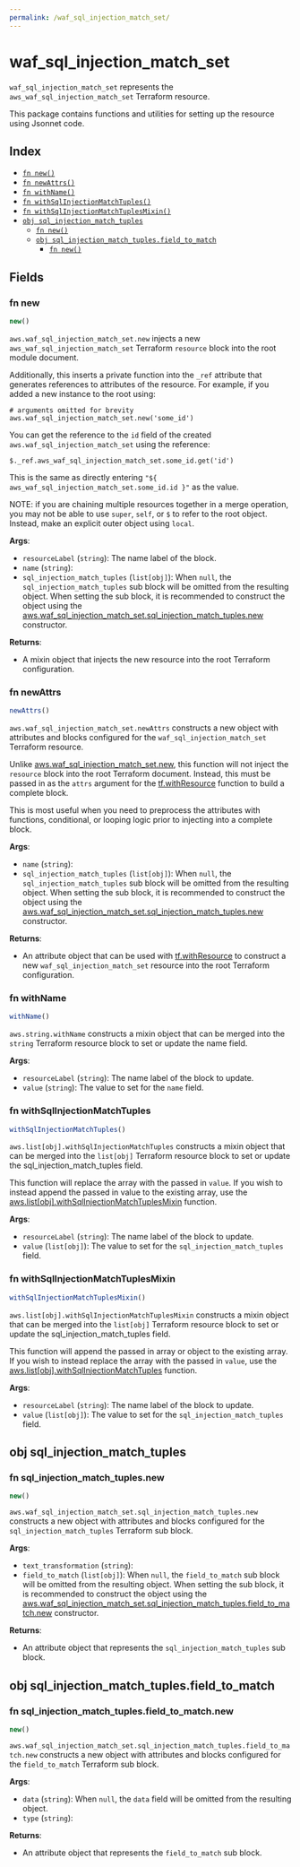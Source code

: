 ```yaml
---
permalink: /waf_sql_injection_match_set/
---
```


# waf_sql_injection_match_set

`waf_sql_injection_match_set` represents the `aws_waf_sql_injection_match_set` Terraform resource.



This package contains functions and utilities for setting up the resource using Jsonnet code.


## Index

* [`fn new()`](#fn-new)
* [`fn newAttrs()`](#fn-newattrs)
* [`fn withName()`](#fn-withname)
* [`fn withSqlInjectionMatchTuples()`](#fn-withsqlinjectionmatchtuples)
* [`fn withSqlInjectionMatchTuplesMixin()`](#fn-withsqlinjectionmatchtuplesmixin)
* [`obj sql_injection_match_tuples`](#obj-sql_injection_match_tuples)
  * [`fn new()`](#fn-sql_injection_match_tuplesnew)
  * [`obj sql_injection_match_tuples.field_to_match`](#obj-sql_injection_match_tuplesfield_to_match)
    * [`fn new()`](#fn-sql_injection_match_tuplesfield_to_matchnew)

## Fields

### fn new

```ts
new()
```


`aws.waf_sql_injection_match_set.new` injects a new `aws_waf_sql_injection_match_set` Terraform `resource`
block into the root module document.

Additionally, this inserts a private function into the `_ref` attribute that generates references to attributes of the
resource. For example, if you added a new instance to the root using:

    # arguments omitted for brevity
    aws.waf_sql_injection_match_set.new('some_id')

You can get the reference to the `id` field of the created `aws.waf_sql_injection_match_set` using the reference:

    $._ref.aws_waf_sql_injection_match_set.some_id.get('id')

This is the same as directly entering `"${ aws_waf_sql_injection_match_set.some_id.id }"` as the value.

NOTE: if you are chaining multiple resources together in a merge operation, you may not be able to use `super`, `self`,
or `$` to refer to the root object. Instead, make an explicit outer object using `local`.

**Args**:
  - `resourceLabel` (`string`): The name label of the block.
  - `name` (`string`): 
  - `sql_injection_match_tuples` (`list[obj]`):  When `null`, the `sql_injection_match_tuples` sub block will be omitted from the resulting object. When setting the sub block, it is recommended to construct the object using the [aws.waf_sql_injection_match_set.sql_injection_match_tuples.new](#fn-sql_injection_match_tuplesnew) constructor.

**Returns**:
- A mixin object that injects the new resource into the root Terraform configuration.


### fn newAttrs

```ts
newAttrs()
```


`aws.waf_sql_injection_match_set.newAttrs` constructs a new object with attributes and blocks configured for the `waf_sql_injection_match_set`
Terraform resource.

Unlike [aws.waf_sql_injection_match_set.new](#fn-new), this function will not inject the `resource`
block into the root Terraform document. Instead, this must be passed in as the `attrs` argument for the
[tf.withResource](https://github.com/tf-libsonnet/core/tree/main/docs#fn-withresource) function to build a complete block.

This is most useful when you need to preprocess the attributes with functions, conditional, or looping logic prior to
injecting into a complete block.

**Args**:
  - `name` (`string`): 
  - `sql_injection_match_tuples` (`list[obj]`):  When `null`, the `sql_injection_match_tuples` sub block will be omitted from the resulting object. When setting the sub block, it is recommended to construct the object using the [aws.waf_sql_injection_match_set.sql_injection_match_tuples.new](#fn-sql_injection_match_tuplesnew) constructor.

**Returns**:
  - An attribute object that can be used with [tf.withResource](https://github.com/tf-libsonnet/core/tree/main/docs#fn-withresource) to construct a new `waf_sql_injection_match_set` resource into the root Terraform configuration.


### fn withName

```ts
withName()
```

`aws.string.withName` constructs a mixin object that can be merged into the `string`
Terraform resource block to set or update the name field.



**Args**:
  - `resourceLabel` (`string`): The name label of the block to update.
  - `value` (`string`): The value to set for the `name` field.


### fn withSqlInjectionMatchTuples

```ts
withSqlInjectionMatchTuples()
```

`aws.list[obj].withSqlInjectionMatchTuples` constructs a mixin object that can be merged into the `list[obj]`
Terraform resource block to set or update the sql_injection_match_tuples field.

This function will replace the array with the passed in `value`. If you wish to instead append the
passed in value to the existing array, use the [aws.list[obj].withSqlInjectionMatchTuplesMixin](TODO) function.


**Args**:
  - `resourceLabel` (`string`): The name label of the block to update.
  - `value` (`list[obj]`): The value to set for the `sql_injection_match_tuples` field.


### fn withSqlInjectionMatchTuplesMixin

```ts
withSqlInjectionMatchTuplesMixin()
```

`aws.list[obj].withSqlInjectionMatchTuplesMixin` constructs a mixin object that can be merged into the `list[obj]`
Terraform resource block to set or update the sql_injection_match_tuples field.

This function will append the passed in array or object to the existing array. If you wish
to instead replace the array with the passed in `value`, use the [aws.list[obj].withSqlInjectionMatchTuples](TODO)
function.


**Args**:
  - `resourceLabel` (`string`): The name label of the block to update.
  - `value` (`list[obj]`): The value to set for the `sql_injection_match_tuples` field.


## obj sql_injection_match_tuples



### fn sql_injection_match_tuples.new

```ts
new()
```


`aws.waf_sql_injection_match_set.sql_injection_match_tuples.new` constructs a new object with attributes and blocks configured for the `sql_injection_match_tuples`
Terraform sub block.



**Args**:
  - `text_transformation` (`string`): 
  - `field_to_match` (`list[obj]`):  When `null`, the `field_to_match` sub block will be omitted from the resulting object. When setting the sub block, it is recommended to construct the object using the [aws.waf_sql_injection_match_set.sql_injection_match_tuples.field_to_match.new](#fn-waf_sql_injection_match_setfield_to_matchnew) constructor.

**Returns**:
  - An attribute object that represents the `sql_injection_match_tuples` sub block.


## obj sql_injection_match_tuples.field_to_match



### fn sql_injection_match_tuples.field_to_match.new

```ts
new()
```


`aws.waf_sql_injection_match_set.sql_injection_match_tuples.field_to_match.new` constructs a new object with attributes and blocks configured for the `field_to_match`
Terraform sub block.



**Args**:
  - `data` (`string`):  When `null`, the `data` field will be omitted from the resulting object.
  - `type` (`string`): 

**Returns**:
  - An attribute object that represents the `field_to_match` sub block.
